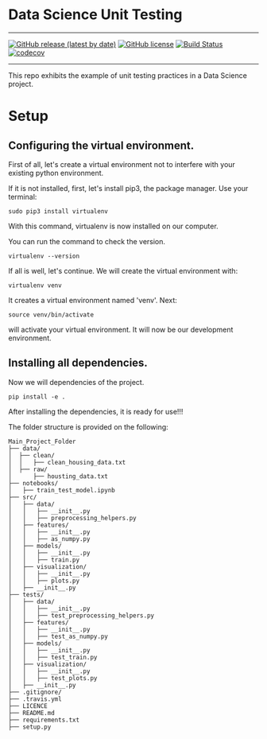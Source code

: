 # Data Science Unit Testing
-----------------
[![GitHub release (latest by date)](https://img.shields.io/github/v/release/gokhankesler/python-ds-unit-testing?style=flat-square)](https://marketplace.visualstudio.com/items?itemName=gokhankesler.python-ds-unit-testing)
[![GitHub license](https://img.shields.io/github/license/gokhankesler/python-ds-unit-testing?color=blue&style=flat-square)](https://github.com/gokhankesler/python-ds-unit-testing)
[![Build Status](https://app.travis-ci.com/gokhankesler/python-ds-unit-testing.svg?branch=main)](https://app.travis-ci.com/gokhankesler/python-ds-unit-testing)
[![codecov](https://codecov.io/gh/gokhankesler/python-ds-unit-testing/branch/main/graph/badge.svg?token=ZO9L2Q6WYP)](https://codecov.io/gh/gokhankesler/python-ds-unit-testing)

-----------------
This repo exhibits the example of unit testing practices in a Data Science project.

# Setup
## Configuring the virtual environment.
First of all, let's create a virtual environment not to interfere with your existing python environment.

If it is not installed, first, let's install pip3, the package manager. Use your terminal:

```
sudo pip3 install virtualenv
```

With this command, virtualenv is now installed on our computer. 

You can run the command to check the version.

```
virtualenv --version
```

If all is well, let's continue. We will create the virtual environment with:

```
virtualenv venv 
```
It creates a virtual environment named 'venv'. Next:

```
source venv/bin/activate
```
will activate your virtual environment. It will now be our development environment.

## Installing all dependencies.
Now we will dependencies of the project. 
```
pip install -e .
```


After installing the dependencies, it is ready for use!!!

The folder structure is provided on the following:

```
Main_Project_Folder
├── data/
│  ├── clean/
│  │   ├── clean_housing_data.txt
│  ├── raw/
│      ├── housting_data.txt
├── notebooks/
│   ├── train_test_model.ipynb
├── src/
│   ├── data/
│   │   ├── __init__.py
│   │   ├── preprocessing_helpers.py
│   ├── features/
│   │   ├── __init__.py
│   │   ├── as_numpy.py
│   ├── models/
│   │   ├── __init__.py
│   │   ├── train.py
│   ├── visualization/
│   │   ├── __init__.py
│   │   ├── plots.py
│   ├── __init__.py
├── tests/
│   ├── data/
│   │   ├── __init__.py
│   │   ├── test_preprocessing_helpers.py
│   ├── features/
│   │   ├── __init__.py
│   │   ├── test_as_numpy.py
│   ├── models/
│   │   ├── __init__.py
│   │   ├── test_train.py
│   ├── visualization/
│   │   ├── __init__.py
│   │   ├── test_plots.py
│   ├── __init__.py
├── .gitignore/
├── .travis.yml
├── LICENCE
├── README.md
├── requirements.txt
├── setup.py
```

